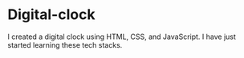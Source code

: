 # Digital-clock
I created a digital clock using HTML, CSS, and JavaScript. I have just started learning these tech stacks.
